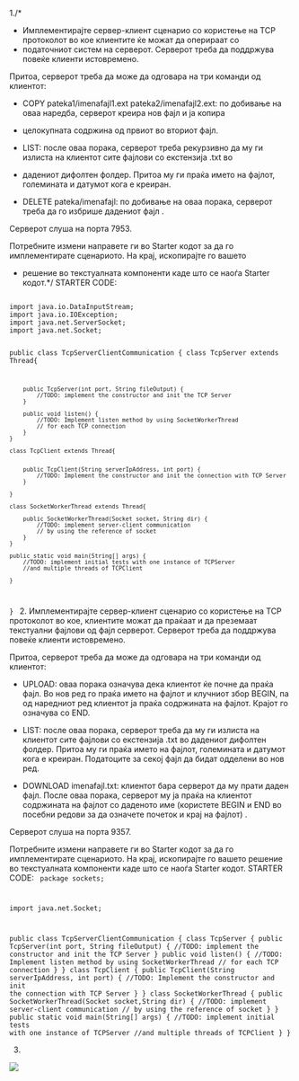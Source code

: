 1./*
* Имплементирајте сервер-клиент сценарио со користење на TCP протоколот во кое клиентите ќе можат да оперираат со
* податочниот систем на серверот. Серверот треба да поддржува повеќе клиенти истовремено.

Притоа, серверот треба да може да одговара на три команди од клиентот:

- COPY pateka1/imenafajl1.ext pateka2/imenafajl2.ext: по добивање на оваа наредба, серверот креира нов фајл и ја копира
* целокупната содржина од првиот во вториот фајл.

- LIST: после оваа порака, серверот треба рекурзивно да му ги излиста на клиентот сите фајлови со екстензија .txt во
* дадениот дифолтен фолдер. Притоа му ги праќа името на фајлот, големината и датумот кога е креиран.

- DELETE pateka/imenafajl: по добивање на оваа порака, серверот треба да го избрише дадениот фајл .

Серверот слуша на порта 7953.

Потребните измени направете ги во Starter кодот за да го имплементирате сценариото. На крај, ископирајте го вашето
* решение во текстуалната компоненти каде што се наоѓа Starter кодот.*/
STARTER CODE:

<code>
import java.io.DataInputStream;
import java.io.IOException;
import java.net.ServerSocket;
import java.net.Socket;

public class TcpServerClientCommunication {
    class TcpServer extends Thread{

        public TcpServer(int port, String fileOutput) {
            //TODO: implement the constructor and init the TCP Server
        }

        public void listen() {
            //TODO: Implement listen method by using SocketWorkerThread
            // for each TCP connection
        }
    }

    class TcpClient extends Thread{


        public TcpClient(String serverIpAddress, int port) {
            //TODO: Implement the constructor and init the connection with TCP Server
        }

    }

    class SocketWorkerThread extends Thread{

        public SocketWorkerThread(Socket socket, String dir) {
            //TODO: implement server-client communication
            // by using the reference of socket
        }
    }

    public static void main(String[] args) {
        //TODO: implement initial tests with one instance of TCPServer
        //and multiple threads of TCPClient

    }
}
</code>
2.
Имплементирајте сервер-клиент сценарио со користење на TCP протоколот во кое, клиентите можат да праќаат и да преземаат текстуални фајлови од фајл серверот. Серверот треба да поддржува повеќе клиенти истовремено.

Притоа, серверот треба да може да одговара на три команди од клиентот:

- UPLOAD: оваа порака означува дека клиентот ќе почне да праќа фајл. Во нов ред го праќа името на фајлот и клучниот збор BEGIN, па од наредниот ред клиентот ја праќа содржината на фајлот. Крајот го означува со END.

- LIST: после оваа порака, серверот треба да му ги излиста на клиентот сите фајлови со екстензија .txt во дадениот дифолтен фолдер. Притоа му ги праќа името на фајлот, големината и датумот кога е креиран. Податоците за секој фајл да бидат одделени во нов ред.

- DOWNLOAD imenafajl.txt: клиентот бара серверот да му прати даден фајл. После оваа порака, серверот му ја праќа на клиентот содржината на фајлот со даденото име (користете BEGIN и END во посебни редови за да означете почеток и крај на фајлот) .  

Серверот слуша на порта 9357.

Потребните измени направете ги во Starter кодот за да го имплементирате сценариото. На крај, ископирајте го вашето решение во текстуалната компоненти каде што се наоѓа Starter кодот.
STARTER CODE:
<code>
package sockets;

import java.net.Socket;

public class TcpServerClientCommunication {
    class TcpServer {
        public TcpServer(int port, String fileOutput) {
            //TODO: implement the constructor and init the TCP Server
        }
        public void listen() {
            //TODO: Implement listen method by using SocketWorkerThread
            // for each TCP connection
        }
    }
    class TcpClient {
        public TcpClient(String serverIpAddress, int port) {
            //TODO: Implement the constructor and init the connection with TCP Server
        }
    }
    class SocketWorkerThread {
        public SocketWorkerThread(Socket socket,String dir) {
            //TODO: implement server-client communication
            // by using the reference of socket
        }
    }
    public static void main(String[] args) {
        //TODO: implement initial tests with one instance of TCPServer
        //and multiple threads of TCPClient
    }
}
</code>

3.
<img src="https://media.discordapp.net/attachments/1374104418441498694/1374104528948826112/IMG-eed7d9198970811148c8f0cd9d01ee47-V.jpg?ex=682d7ed1&is=682c2d51&hm=2b44b99c423b3ed2370fafba032989243b3c7da365f0829d09b8b648ffc6f2f0&=&format=webp&width=486&height=649">
